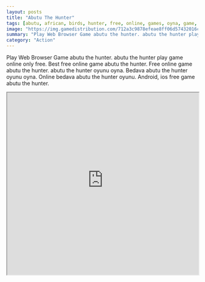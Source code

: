 ```yaml
---
layout: posts
title: "Abutu The Hunter"
tags: [abutu, african, birds, hunter, free, online, games, oyna, game, free, games, play, play, games]
image: "https://img.gamedistribution.com/712a3c9878efeae8ff06d57432016ceb.jpg"
summary: "Play Web Browser Game abutu the hunter. abutu the hunter play game online only free. Best free online game abutu the hunter. Free online game abutu the hunter. abutu the hunter oyunu oyna. Bedava abutu the hunter oyunu oyna. Online bedava abutu the hunter oyunu. Android, ios free game abutu the hunter."
category: "Action"
---
```


Play Web Browser Game abutu the hunter. abutu the hunter play game online only free. Best free online game abutu the hunter. Free online game abutu the hunter. abutu the hunter oyunu oyna. Bedava abutu the hunter oyunu oyna. Online bedava abutu the hunter oyunu. Android, ios free game abutu the hunter.

<iframe width="100%" height="480px;" src="https://flash.gamedistribution.com?game=712a3c9878efeae8ff06d57432016ceb"></iframe>